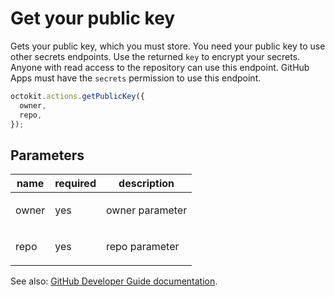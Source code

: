 # Get your public key

Gets your public key, which you must store. You need your public key to use other secrets endpoints. Use the returned `key` to encrypt your secrets. Anyone with read access to the repository can use this endpoint. GitHub Apps must have the `secrets` permission to use this endpoint.

```js
octokit.actions.getPublicKey({
  owner,
  repo,
});
```

## Parameters

<table>
  <thead>
    <tr>
      <th>name</th>
      <th>required</th>
      <th>description</th>
    </tr>
  </thead>
  <tbody>
    <tr><td>owner</td><td>yes</td><td>

owner parameter

</td></tr>
<tr><td>repo</td><td>yes</td><td>

repo parameter

</td></tr>
  </tbody>
</table>

See also: [GitHub Developer Guide documentation](endpoint.documentationUrl).
